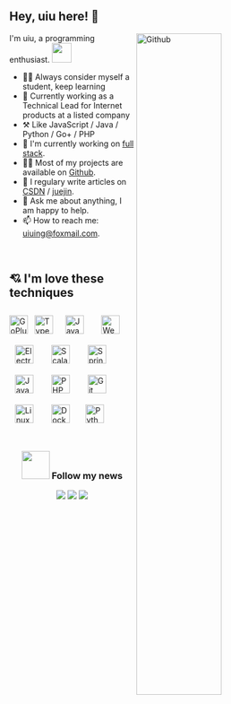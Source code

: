 ## Hey, uiu here! :wave:


<a href="#">
<img width="55%" align="right" alt="Github" src="https://user-images.githubusercontent.com/73827386/155872922-938f8042-88d5-47dd-b97c-b41aaaf8b87a.png" />
</a>

I'm uiu, a programming enthusiast.  <img src="https://media.giphy.com/media/WUlplcMpOCEmTGBtBW/giphy.gif" width="35">


-   👨‍🎓 Always consider myself a student, keep learning
-   💼 Currently working as a Technical Lead for Internet products at a listed company
-   ⚒️ Like JavaScript / Java / Python / Go+ / PHP
-   🔭 I'm currently working on <a href="https://www.w3schools.com/whatis/whatis_fullstack.asp" target="_blank">full stack</a>.
-   👨‍💻 Most of my projects are available on <a href="https://github.com/uiuing" target="_blank">Github</a>.
-   🌟 I regulary write articles on <a href="https://uiuing.blog.csdn.net/" target="_blank">CSDN</a> / <a href="https://juejin.cn/user/4037839851890990" target="_blank">juejin</a>.
-   💬 Ask me about anything, I am happy to help.
-   📫 How to reach me: uiuing@foxmail.com.

<br/>


## 💘 I'm love these techniques


<div> 
 <a href="#"><img style="margin: 0px" src="https://user-images.githubusercontent.com/73827386/173024808-9348cb0e-e700-4ea2-8b05-3d08c4de2e17.png" alt="GoPlus" height="33" /></a>  &nbsp;
<a href="#"><img style="margin: 0px" src="https://profilinator.rishav.dev/skills-assets/typescript-original.svg" alt="TypeScript" height="33" /></a>  &nbsp;
<a href="#"><img style="margin: 10px" src="https://profilinator.rishav.dev/skills-assets/javascript-original.svg" alt="JavaScript" height="33" /></a>  &nbsp;
<a href="#"><img style="margin: 10px" src="https://profilinator.rishav.dev/skills-assets/webpack-original.svg" alt="Webpack" height="33" /></a>  &nbsp;
<a href="#"><img style="margin: 10px" src="https://profilinator.rishav.dev/skills-assets/electron-original.svg" alt="Electron" height="33" /></a>  &nbsp;
<a href="#"><img style="margin: 10px" src="https://profilinator.rishav.dev/skills-assets/scala-original-wordmark.svg" alt="Scala" height="33" /></a>  &nbsp;
<a href="#"><img style="margin: 10px" src="https://profilinator.rishav.dev/skills-assets/springio-icon.svg" alt="Spring" height="33" /></a>  &nbsp;
<a href="#"><img style="margin: 10px" src="https://profilinator.rishav.dev/skills-assets/java-original-wordmark.svg" alt="Java" height="33" /></a> &nbsp; 
<a href="#"><img style="margin: 10px" src="https://profilinator.rishav.dev/skills-assets/php-original.svg" alt="PHP" height="33" /></a> &nbsp; 
<a href="#"><img style="margin: 10px" src="https://profilinator.rishav.dev/skills-assets/git-scm-icon.svg" alt="Git" height="33" /></a>  &nbsp;
<a href="#"><img style="margin: 10px" src="https://profilinator.rishav.dev/skills-assets/linux-original.svg" alt="Linux" height="33" /></a>  &nbsp;
<a href="#"><img style="margin: 10px" src="https://profilinator.rishav.dev/skills-assets/docker-original-wordmark.svg" alt="Docker" height="33" /></a>&nbsp;  
<a href="#"><img style="margin: 10px" src="https://profilinator.rishav.dev/skills-assets/python-original.svg" alt="Python" height="33" /></a> 
</div>


<br/>
 
<div align="center">
<h3> <img src="https://media.giphy.com/media/VgCDAzcKvsR6OM0uWg/giphy.gif" width="50">  Follow my news </h3>
 
<a href="https://blog.csdn.net/qq_41103843" target="_blank">![](https://img.shields.io/badge/CSDN-red)</a>
<a href="https://juejin.cn/user/4037839851890990" target="_blank">![](https://img.shields.io/badge/%E6%8E%98%E9%87%91-blue)</a>
<a href="https://github.com/uiuing" target="_blank">![](https://img.shields.io/badge/GitHub-Coding%20creates%20value-green)</a>


</div>

